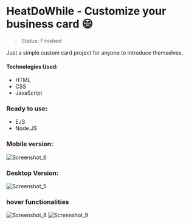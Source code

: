 # HeatDoWhile - Customize your business card 😄
> Status: Finished

<p>  Just a simple custom card project for anyone to introduce themselves.</p>

#### Technologies Used:
- HTML
- CSS
- JavaScript

### Ready to use:
- EJS
- Node.JS

### Mobile version:
![Screenshot_6](https://user-images.githubusercontent.com/52111824/138755985-4da0effa-5fcf-4543-a431-542463e3ec51.png)


### Desktop Version:
![Screenshot_5](https://user-images.githubusercontent.com/52111824/138755854-69cad52d-9a4b-4939-9a10-23f8144978fc.png)

### hover functionalities
![Screenshot_8](https://user-images.githubusercontent.com/52111824/138779130-5629fd0f-402d-4364-977c-7ad334cb1e22.png)
![Screenshot_9](https://user-images.githubusercontent.com/52111824/138779143-e8b2cc5e-f9c5-48ae-86ef-6c628df8aed4.png)
